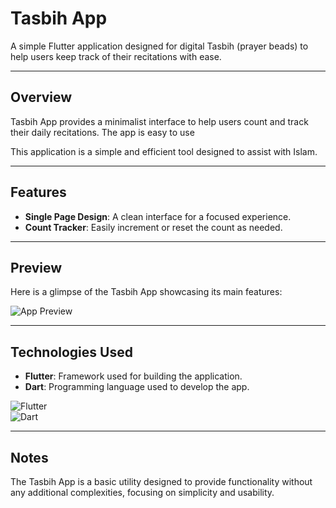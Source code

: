 # Tasbih App

A simple Flutter application designed for digital Tasbih (prayer beads) to help users keep track of their recitations with ease.

---

## **Overview**

Tasbih App provides a minimalist interface to help users count and track their daily recitations. The app is easy to use

This application is a simple and efficient tool designed to assist with Islam.

---

## **Features**

- **Single Page Design**: A clean interface for a focused experience.
- **Count Tracker**: Easily increment or reset the count as needed.

---

## **Preview**

Here is a glimpse of the Tasbih App showcasing its main features:  

![App Preview](https://raw.githubusercontent.com/moaz-abdeltawab92/Tasbih-App/master/115shots_so.png)

---

## **Technologies Used**

- **Flutter**: Framework used for building the application.
- **Dart**: Programming language used to develop the app.

![Flutter](https://img.shields.io/badge/Flutter-3.10.5-blue)  
![Dart](https://img.shields.io/badge/Dart-2.20-green)

---

## **Notes**

The Tasbih App is a basic utility designed to provide functionality without any additional complexities, focusing on simplicity and usability.


